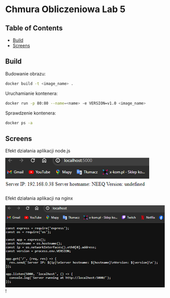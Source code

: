 # Chmura Obliczeniowa Lab 5



## Table of Contents
- [Build](#build)
- [Screens](#screens)


## Build

Budowanie obrazu:

```bash
docker build -t <image_name> .  
```

Uruchamianie kontenera:
```bash
docker run -p 80:80 --name=<name> -e VERSION=v1.0 <image_name>
```

Sprawdzenie kontenera:
```bash
docker ps -a  
```


## Screens
Efekt działania aplikacji node.js

![Działająca aplikacja node](img%2Fpage_node.png)

Efekt działania aplikacji na nginx

![Zrzut ekranowy strony uruchomionej na nginx](img%2Fpage.png)!
